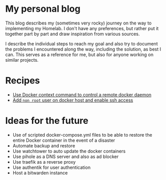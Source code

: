 # My personal blog

This blog describes my (sometimes very rocky) journey on the way to implementing my Homelab. I don't have any preferences, but rather put it together part by part and draw inspiration from various sources.

I describe the individual steps to reach my goal and also try to document the problems I encountered along the way, including the solution, as best I can. This serves as a reference for me, but also for anyone working on similar projects.

# Recipes 

- [Use Docker context command to control a remote docker daemon](./docker/docker-context.md)
- [Add `non root` user on docker host and enable ssh access](./docker/add-nonroot-user.md)

# Ideas for the future

* Use of scripted docker-compose.yml files to be able to restore the entire Docker container in the event of a disaster
* Automate backup and restore
* Use watchtower to auto update the docker containers
* Use pihole as a DNS server and also as ad blocker
* Use traefik as a reverse proxy
* Use authentik for user authentication
* Host a bitwarden instance
